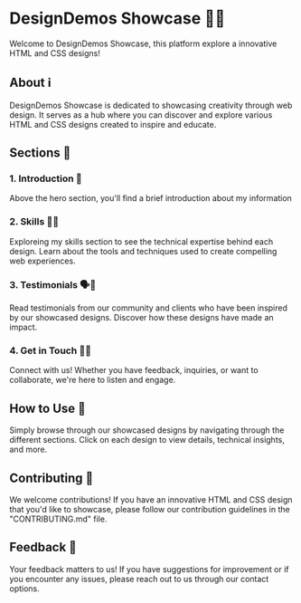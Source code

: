 
# DesignDemos Showcase 🎨✨

Welcome to DesignDemos Showcase, this platform  explore a innovative HTML and CSS designs!

## About ℹ️

DesignDemos Showcase is dedicated to showcasing creativity through web design. It serves as a hub where you can discover and explore various HTML and CSS designs created to inspire and educate.

## Sections 📑

### 1. Introduction 🌟
Above the hero section, you'll find a brief introduction about my information

### 2. Skills 🔧📐
Exploreing my skills section to see the technical expertise behind each design. Learn about the tools and techniques used to create compelling web experiences.

### 3. Testimonials 🗣️🌟
Read testimonials from our community and clients who have been inspired by our showcased designs. Discover how these designs have made an impact.

### 4. Get in Touch 📧🌐
Connect with us! Whether you have feedback, inquiries, or want to collaborate, we're here to listen and engage.

## How to Use 🚀

Simply browse through our showcased designs by navigating through the different sections. Click on each design to view details, technical insights, and more.

## Contributing 🙌

We welcome contributions! If you have an innovative HTML and CSS design that you'd like to showcase, please follow our contribution guidelines in the "CONTRIBUTING.md" file.

## Feedback 📣

Your feedback matters to us! If you have suggestions for improvement or if you encounter any issues, please reach out to us through our contact options.

